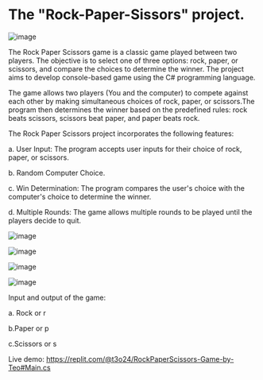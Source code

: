 # The "Rock-Paper-Sissors" project.

![image](https://github.com/t3o24/RockPaperScissors/assets/132571247/facbc330-5949-4253-bd62-858400937595)


The Rock Paper Scissors game is a classic game played between two players. The objective is to select one of three options: rock, paper, or scissors, and compare the choices to determine the winner. The project aims to develop console-based game using the C# programming language.

 The game allows two players (You and the computer) to compete against each other by making simultaneous choices of rock, paper, or scissors.The program then determines the winner based on the predefined rules: rock beats scissors, scissors beat paper, and paper beats rock.

 The Rock Paper Scissors project incorporates the following features:

a. User Input: The program accepts user inputs for their choice of rock, paper, or scissors.

b. Random Computer Choice.

c. Win Determination: The program compares the user's choice with the computer's choice to determine the winner.

d. Multiple Rounds: The game allows multiple rounds to be played until the players decide to quit.

![image](https://github.com/t3o24/RockPaperScissors/assets/132571247/787a4c24-cc35-429e-8301-d46cd6fba519)

![image](https://github.com/t3o24/RockPaperScissors/assets/132571247/222a9ad2-3609-4e75-9292-07e032c7af4a)

![image](https://github.com/t3o24/RockPaperScissors/assets/132571247/f150f951-ce12-4c3e-9980-3687a3c977be)

![image](https://github.com/t3o24/RockPaperScissors/assets/132571247/99684ff6-8723-4b19-a383-8ba6387c6dfc)


Input and output of the game:
 
 a. Rock or r
 
 b.Paper or p
 
 c.Scissors or s
 
 Live demo:
 https://replit.com/@t3o24/RockPaperScissors-Game-by-Teo#Main.cs


